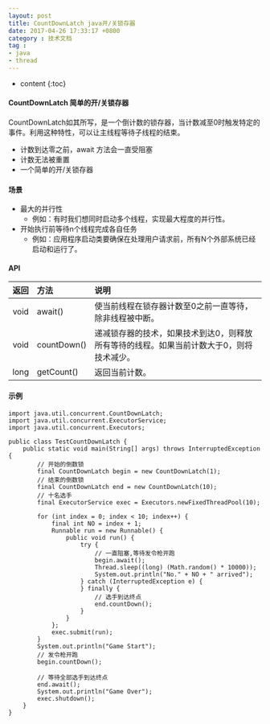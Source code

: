```yaml
---
layout: post
title: CountDownLatch java开/关锁存器
date: 2017-04-26 17:33:17 +0800
category : 技术文档
tag :
- java
- thread
---
```

* content
{:toc}

#### CountDownLatch 简单的开/关锁存器
CountDownLatch如其所写，是一个倒计数的锁存器，当计数减至0时触发特定的事件。利用这种特性，可以让主线程等待子线程的结束。
- 计数到达零之前，await 方法会一直受阻塞
- 计数无法被重置
- 一个简单的开/关锁存器

#### 场景
- 最大的并行性
  - 例如：有时我们想同时启动多个线程，实现最大程度的并行性。
- 开始执行前等待n个线程完成各自任务
  - 例如：应用程序启动类要确保在处理用户请求前，所有N个外部系统已经启动和运行了。

#### API
| 返回 | 方法 | 说明 |
|:---:|:---|:---|
| void | await() | 使当前线程在锁存器计数至0之前一直等待，除非线程被中断。 |
| void | countDown() | 递减锁存器的技术，如果技术到达0，则释放所有等待的线程。如果当前计数大于0，则将技术减少。 |
| long | getCount() | 返回当前计数。 |


#### 示例
    import java.util.concurrent.CountDownLatch;
	import java.util.concurrent.ExecutorService;
	import java.util.concurrent.Executors;
	
	public class TestCountDownLatch {
		public static void main(String[] args) throws InterruptedException {
			// 开始的倒数锁
			final CountDownLatch begin = new CountDownLatch(1);
			// 结束的倒数锁
			final CountDownLatch end = new CountDownLatch(10);
			// 十名选手
			final ExecutorService exec = Executors.newFixedThreadPool(10);
	
			for (int index = 0; index < 10; index++) {
				final int NO = index + 1;
				Runnable run = new Runnable() {
					public void run() {
						try {
							// 一直阻塞,等待发令枪开跑
							begin.await();
							Thread.sleep((long) (Math.random() * 10000));
							System.out.println("No." + NO + " arrived");
						} catch (InterruptedException e) {
						} finally {
							// 选手到达终点
							end.countDown();
						}
					}
				};
				exec.submit(run);
			}
			System.out.println("Game Start");
			// 发令枪开跑
			begin.countDown();
			
			// 等待全部选手到达终点
			end.await();
			System.out.println("Game Over");
			exec.shutdown();
		}
	}



